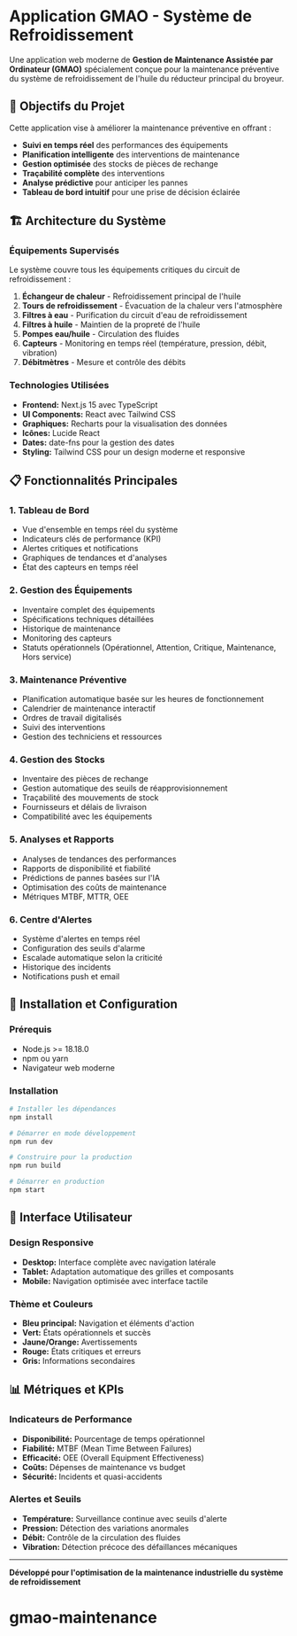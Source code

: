# Application GMAO - Système de Refroidissement

Une application web moderne de **Gestion de Maintenance Assistée par Ordinateur (GMAO)** spécialement conçue pour la maintenance préventive du système de refroidissement de l'huile du réducteur principal du broyeur.

## 🎯 Objectifs du Projet

Cette application vise à améliorer la maintenance préventive en offrant :

- **Suivi en temps réel** des performances des équipements
- **Planification intelligente** des interventions de maintenance
- **Gestion optimisée** des stocks de pièces de rechange
- **Traçabilité complète** des interventions
- **Analyse prédictive** pour anticiper les pannes
- **Tableau de bord intuitif** pour une prise de décision éclairée

## 🏗️ Architecture du Système

### Équipements Supervisés

Le système couvre tous les équipements critiques du circuit de refroidissement :

1. **Échangeur de chaleur** - Refroidissement principal de l'huile
2. **Tours de refroidissement** - Évacuation de la chaleur vers l'atmosphère
3. **Filtres à eau** - Purification du circuit d'eau de refroidissement
4. **Filtres à huile** - Maintien de la propreté de l'huile
5. **Pompes eau/huile** - Circulation des fluides
6. **Capteurs** - Monitoring en temps réel (température, pression, débit, vibration)
7. **Débitmètres** - Mesure et contrôle des débits

### Technologies Utilisées

- **Frontend:** Next.js 15 avec TypeScript
- **UI Components:** React avec Tailwind CSS
- **Graphiques:** Recharts pour la visualisation des données
- **Icônes:** Lucide React
- **Dates:** date-fns pour la gestion des dates
- **Styling:** Tailwind CSS pour un design moderne et responsive

## 📋 Fonctionnalités Principales

### 1. Tableau de Bord
- Vue d'ensemble en temps réel du système
- Indicateurs clés de performance (KPI)
- Alertes critiques et notifications
- Graphiques de tendances et d'analyses
- État des capteurs en temps réel

### 2. Gestion des Équipements
- Inventaire complet des équipements
- Spécifications techniques détaillées
- Historique de maintenance
- Monitoring des capteurs
- Statuts opérationnels (Opérationnel, Attention, Critique, Maintenance, Hors service)

### 3. Maintenance Préventive
- Planification automatique basée sur les heures de fonctionnement
- Calendrier de maintenance interactif
- Ordres de travail digitalisés
- Suivi des interventions
- Gestion des techniciens et ressources

### 4. Gestion des Stocks
- Inventaire des pièces de rechange
- Gestion automatique des seuils de réapprovisionnement
- Traçabilité des mouvements de stock
- Fournisseurs et délais de livraison
- Compatibilité avec les équipements

### 5. Analyses et Rapports
- Analyses de tendances des performances
- Rapports de disponibilité et fiabilité
- Prédictions de pannes basées sur l'IA
- Optimisation des coûts de maintenance
- Métriques MTBF, MTTR, OEE

### 6. Centre d'Alertes
- Système d'alertes en temps réel
- Configuration des seuils d'alarme
- Escalade automatique selon la criticité
- Historique des incidents
- Notifications push et email

## 🔧 Installation et Configuration

### Prérequis
- Node.js >= 18.18.0
- npm ou yarn
- Navigateur web moderne

### Installation
```bash
# Installer les dépendances
npm install

# Démarrer en mode développement
npm run dev

# Construire pour la production
npm run build

# Démarrer en production
npm start
```

## 📱 Interface Utilisateur

### Design Responsive
- **Desktop:** Interface complète avec navigation latérale
- **Tablet:** Adaptation automatique des grilles et composants
- **Mobile:** Navigation optimisée avec interface tactile

### Thème et Couleurs
- **Bleu principal:** Navigation et éléments d'action
- **Vert:** États opérationnels et succès
- **Jaune/Orange:** Avertissements
- **Rouge:** États critiques et erreurs
- **Gris:** Informations secondaires

## 📊 Métriques et KPIs

### Indicateurs de Performance
- **Disponibilité:** Pourcentage de temps opérationnel
- **Fiabilité:** MTBF (Mean Time Between Failures)
- **Efficacité:** OEE (Overall Equipment Effectiveness)
- **Coûts:** Dépenses de maintenance vs budget
- **Sécurité:** Incidents et quasi-accidents

### Alertes et Seuils
- **Température:** Surveillance continue avec seuils d'alerte
- **Pression:** Détection des variations anormales
- **Débit:** Contrôle de la circulation des fluides
- **Vibration:** Détection précoce des défaillances mécaniques

---

**Développé pour l'optimisation de la maintenance industrielle du système de refroidissement**
# gmao-maintenance

